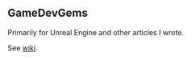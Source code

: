 ## GameDevGems

Primarily for Unreal Engine and other articles I wrote.



See [wiki](https://github.com/WXGopher/GameDevGems/wiki).
